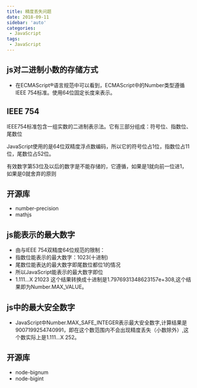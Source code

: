 ```yaml
---
title: 精度丢失问题
date: 2018-09-11
sidebar: 'auto'
categories:
 - JavaScript
tags:
 - JavaScript
---
```


##   js对二进制小数的存储方式
- 在ECMAScript®语言规范中可以看到，ECMAScript中的Number类型遵循IEEE 754标准。使用64位固定长度来表示。

##   IEEE 754
IEEE754标准包含一组实数的二进制表示法。它有三部分组成：符号位、指数位、尾数位

JavaScript使用的是64位双精度浮点数编码，所以它的符号位占1位，指数位占11位，尾数位占52位。

有效数字第53位及以后的数字是不能存储的，它遵循，如果是1就向前一位进1，如果是0就舍弃的原则

##  开源库
- number-precision
- mathjs

##  js能表示的最大数字
- 由与IEEE 754双精度64位规范的限制：
- 指数位能表示的最大数字：1023(十进制)
- 尾数位能表达的最大数字即尾数位都位1的情况
- 所以JavaScript能表示的最大数字即位
- 1.111...X 21023 这个结果转换成十进制是1.7976931348623157e+308,这个结果即为Number.MAX_VALUE。


##  js中的最大安全数字
- JavaScript中Number.MAX_SAFE_INTEGER表示最大安全数字,计算结果是9007199254740991，即在这个数范围内不会出现精度丢失（小数除外）,这个数实际上是1.111...X 252。

##  开源库
- node-bignum
- node-bigint

